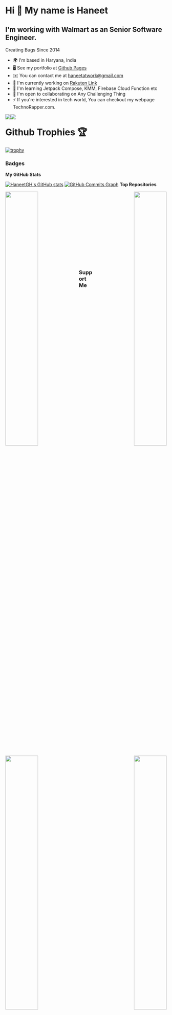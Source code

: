 Hi 👋 My name is Haneet
=======================  

I'm working with Walmart as an Senior Software Engineer. 
---------------------------  

Creating Bugs Since 2014  

* 🌍  I'm based in Haryana, India 
* 🖥️  See my portfolio at [Github Pages](http://haneetgh.github.io) 
* ✉️  You can contact me at [haneetatwork@gmail.com](mailto:haneetatwork@gmail.com) 
* 🚀  I'm currently working on [Rakuten Link](http://play.google.com/store/apps/details?id=jp.co.rakuten.mobile.rcs)
* 🧠  I'm learning Jetpack Compose, KMM, Firebase Cloud Function etc 
* 🤝  I'm open to collaborating on Any Challenging Thing 
* ⚡  If you're interested in tech world, You can checkout my webpage TechnoRapper.com.

<a href="https://www.twitter.com/HaneetChhabra" target="_blank" rel="noreferrer"><img src="https://img.shields.io/twitter/follow/HaneetChhabra?logo=twitter&style=for-the-badge&color=0891b2&labelColor=1c1917" /></a><a href="https://www.github.com/HaneetGH" target="_blank" rel="noreferrer"><img src="https://img.shields.io/github/followers/HaneetGH?logo=github&style=for-the-badge&color=0891b2&labelColor=1c1917" /></a>

<h1 style="margin-top:20px;">Github Trophies 🏆</h1>

[![trophy](https://github-profile-trophy.vercel.app/?username=haneetgh)](https://github.com/haneetgh)

### Badges

<b>My GitHub Stats</b>

<a href="http://www.github.com/HaneetGH"><img src="https://github-readme-stats.vercel.app/api?username=HaneetGH&show_icons=true&hide=&count_private=true&title_color=0891b2&text_color=ffffff&icon_color=0891b2&bg_color=1c1917&hide_border=true&show_icons=true" alt="HaneetGH's GitHub stats" /></a>
<a href="http://www.github.com/HaneetGH"><img src="https://activity-graph.herokuapp.com/graph?username=HaneetGH&bg_color=1c1917&color=ffffff&line=0891b2&point=ffffff&area_color=1c1917&area=true&hide_border=true&custom_title=GitHub%20Commits%20Graph" alt="GitHub Commits Graph" /></a>
<b>Top Repositories</b>

<div width="100%" align="center"><a href="https://github.com/HaneetGH/ComposeKotlinChatPoC" align="left"><img align="left" width="45%" src="https://github-readme-stats.vercel.app/api/pin/?username=HaneetGH&repo=ComposeKotlinChatPoC&title_color=0891b2&text_color=ffffff&icon_color=0891b2&bg_color=1c1917&hide_border=true&locale=en" /></a><a href="https://github.com/HaneetGH/KotlinAndroidBase" align="right"><img align="right" width="45%" src="https://github-readme-stats.vercel.app/api/pin/?username=HaneetGH&repo=KotlinAndroidBase&title_color=0891b2&text_color=ffffff&icon_color=0891b2&bg_color=1c1917&hide_border=true&locale=en" /></a></div><br /><br /><br /><br /><br /><br /><br />

<br /><br /><br /><br /><br />

<div width="100%" align="center"><a href="https://github.com/HaneetGH/ComposeSpotifyD" align="left"><img align="left" width="45%" src="https://github-readme-stats.vercel.app/api/pin/?username=HaneetGH&repo=ComposeSpotifyD&title_color=0891b2&text_color=ffffff&icon_color=0891b2&bg_color=1c1917&hide_border=true&locale=en" /></a><a href="https://github.com/HaneetGH/FirebaseCloudFunctions" align="right"><img align="right" width="45%" src="https://github-readme-stats.vercel.app/api/pin/?username=HaneetGH&repo=FirebaseCloudFunctions&title_color=0891b2&text_color=ffffff&icon_color=0891b2&bg_color=1c1917&hide_border=true&locale=en" /></a></div>

### Support Me

<a href="https://www.buymeacoffee.com/haneet555i"><img src="https://cdn.buymeacoffee.com/buttons/v2/default-yellow.png" width="200" /></a>
